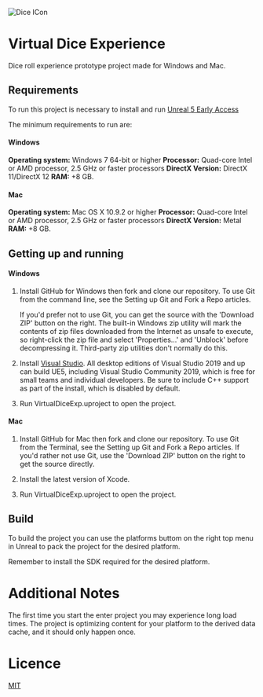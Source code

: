 ![Dice ICon](/Images/DIce_Banner.png)

# Virtual Dice Experience

Dice roll experience prototype project made for Windows and Mac.

## Requirements

To run this project is necessary to install and run [Unreal 5 Early Access](https://www.unrealengine.com/en-US/download)

The minimum requirements to run are:

#### Windows

**Operating system:** Windows 7 64-bit or higher
**Processor:** Quad-core Intel or AMD processor, 2.5 GHz or faster processors
**DirectX Version:** DirectX 11/DirectX 12
**RAM:** +8 GB.

#### Mac

**Operating system:** Mac OS X 10.9.2 or higher
**Processor:** Quad-core Intel or AMD processor, 2.5 GHz or faster processors
**DirectX Version:** Metal
**RAM:** +8 GB.

## Getting up and running

#### Windows

1. Install GitHub for Windows then fork and clone our repository. To use Git from the command line, see the Setting up Git and Fork a Repo articles.

    If you'd prefer not to use Git, you can get the source with the 'Download ZIP' button on the right. The built-in Windows zip utility will mark the contents of zip files downloaded from the Internet as unsafe to execute, so right-click the zip file and select 'Properties...' and 'Unblock' before decompressing it. Third-party zip utilities don't normally do this.

2. Install [Visual Studio](https://visualstudio.microsoft.com/downloads/). All desktop editions of Visual Studio 2019 and up can build UE5, including Visual Studio Community 2019, which is free for small teams and individual developers. Be sure to include C++ support as part of the install, which is disabled by default.

3. Run VirtualDiceExp.uproject to open the project.

#### Mac

1. Install GitHub for Mac then fork and clone our repository. To use Git from the Terminal, see the Setting up Git and Fork a Repo articles. If you'd rather not use Git, use the 'Download ZIP' button on the right to get the source directly.

2. Install the latest version of Xcode.

3. Run VirtualDiceExp.uproject to open the project.

## Build

To build the project you can use the platforms buttom on the right top menu in Unreal to pack the project for the desired platform.

Remember to install the SDK required for the desired platform.

# Additional Notes

The first time you start the enter project you may experience long load times. The project is optimizing content for your platform to the derived data cache, and it should only happen once.

# Licence
[MIT](LICENSE.md)
